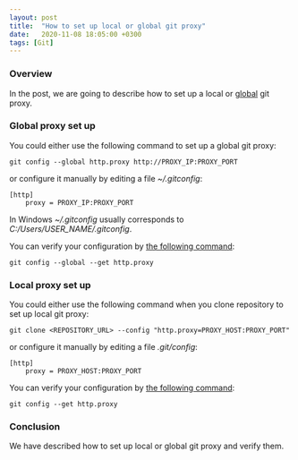 ```yaml
---
layout: post
title:  "How to set up local or global git proxy"
date:   2020-11-08 18:05:00 +0300
tags: [Git]
---
```


### Overview

In the post, we are going to describe how to set up a local or [global](https://git-scm.com/docs/git-config#Documentation/git-config.txt---global) git proxy.

### Global proxy set up

You could either use the following command to set up a global git proxy:

```
git config --global http.proxy http://PROXY_IP:PROXY_PORT
```

or configure it manually by editing a file *~/.gitconfig*:

```
[http]
    proxy = PROXY_IP:PROXY_PORT
```

In Windows *~/.gitconfig* usually corresponds to *C:/Users/USER_NAME/.gitconfig*.

You can verify your configuration by [the following command](https://git-scm.com/docs/git-config#Documentation/git-config.txt---get):

```
git config --global --get http.proxy
```

### Local proxy set up

You could either use the following command when you clone repository to set up local git proxy:

```
git clone <REPOSITORY_URL> --config "http.proxy=PROXY_HOST:PROXY_PORT"
```

or configure it manually by editing a file *.git/config*:

```
[http]
    proxy = PROXY_HOST:PROXY_PORT
```

You can verify your configuration by [the following command](https://git-scm.com/docs/git-config#Documentation/git-config.txt---get):

```
git config --get http.proxy
```

### Conclusion

We have described how to set up local or global git proxy and verify them.
